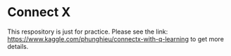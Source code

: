 # Connect X

This respository is just for practice. Please see the link: https://www.kaggle.com/phunghieu/connectx-with-q-learning to get more details.
